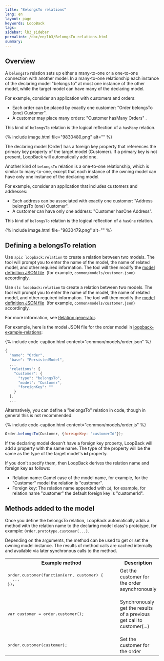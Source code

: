 ```yaml
---
title: "BelongsTo relations"
lang: en
layout: page
keywords: LoopBack
tags:
sidebar: lb3_sidebar
permalink: /doc/en/lb3/BelongsTo-relations.html
summary:
---
```


## Overview

A `belongsTo` relation sets up either a many-to-one or a one-to-one connection with another model.
In a many-to-one relationship each instance of the declaring model "belongs to" at most one instance of the other model,
while the target model can have many of the declaring model.

For example, consider an application with customers and orders:

* Each order can be placed by exactly one customer: "Order belongsTo (one) Customer".
* A customer may place many orders: "Customer hasMany Orders" .

This kind of `belongsTo` relation is the logical reflection of a `hasMany` relation.

{% include image.html file="9830480.png" alt="" %}

The declaring model (Order) has a foreign key property that references the primary key property of the target model (Customer).
If a primary key is not present, LoopBack will automatically add one.

Another kind of `belongsTo` relation is a one-to-one relationship, which is similar to many-to-one,
except that each instance of the owning model can have only one instance of the declaring model.

For example, consider an application that includes customers and addresses:

* Each address can be associated with exactly one customer: "Address belongsTo (one) Customer".
* A customer can have only one address: "Customer hasOne Address".

This kind of `belongsTo` relation is the logical reflection of a `hasOne` relation.

{% include image.html file="9830479.png" alt="" %}

## Defining a belongsTo relation

Use `apic loopback:relation` to create a relation between two models.
The tool will prompt you to enter the name of the model, the name of related model, and other required information.
The tool will then modify the [model definition JSON file](Model-definition-JSON-file.html) 
(for example, `common/models/customer.json`) accordingly.

Use `slc loopback:relation` to create a relation between two models.
The tool will prompt you to enter the name of the model, the name of related model, and other required information.
The tool will then modify the [model definition JSON file](Model-definition-JSON-file.html) 
(for example, `common/models/customer.json`) accordingly.

For more information, see [Relation generator](Relation-generator.html).

For example, here is the model JSON file for the order model in
[loopback-example-relations](https://github.com/strongloop/loopback-example-relations):

{% include code-caption.html content="common/models/order.json" %}
```javascript
{
  "name": "Order",
  "base": "PersistedModel",
  ...
  "relations": {
    "customer": {
      "type": "belongsTo",
      "model": "Customer",
      "foreignKey": ""
    }
  },
  ...
```

Alternatively, you can define a "belongsTo" relation in code, though in general this is not recommended:

{% include code-caption.html content="common/models/order.js" %}
```javascript
Order.belongsTo(Customer, {foreignKey: 'customerId'});
```

If the declaring model doesn't have a foreign key property, LoopBack will add a property with the same name.
The type of the property will be the same as the type of the target model's **id** property.

If you don't specify them, then LoopBack derives the relation name and foreign key as follows:

* Relation name: Camel case of the model name, for example, for the "Customer" model the relation is "customer".
* Foreign key: The relation name appended with `Id`, for example, for relation name "customer" the default foreign key is "customerId".

## Methods added to the model

Once you define the belongsTo relation, LoopBack automatically adds a method with the relation name to the declaring model class's prototype,
for example: `Order.prototype.customer(...)`.

Depending on the arguments, the method can be used to get or set the owning model instance.
The results of method calls are cached internally and available via later synchronous calls to the method. 

<table>
  <tbody>
    <tr>
      <th style="width: 400px;">Example method</th>
      <th>Description</th>
    </tr>
    <tr>
      <td>
        <pre>order.customer(function(err, customer) {<br>  ...<br>});</pre>
      </td>
      <td>Get the customer for the order asynchronously</td>
    </tr>
    <tr>
      <td>
        <pre>var customer = order.customer();</pre>
      </td>
      <td>
        <p>Synchronously get the results of a previous get call to <span>customer(...)</span></p>
      </td>
    </tr>
    <tr>
      <td>
        <pre>order.customer(customer);</pre>
      </td>
      <td>Set the customer for the order</td>
    </tr>
  </tbody>
</table>
